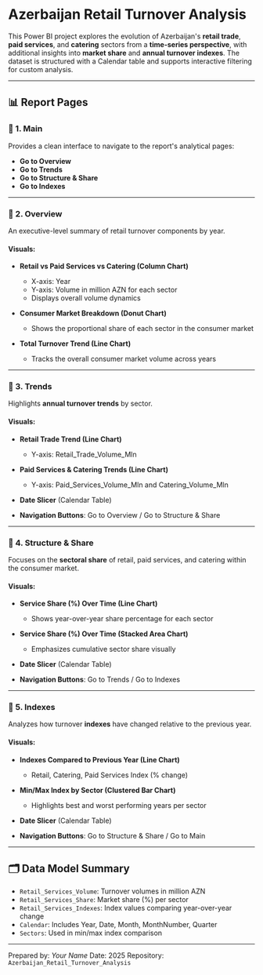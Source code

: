 
# Azerbaijan Retail Turnover Analysis

This Power BI project explores the evolution of Azerbaijan's **retail trade**, **paid services**, and **catering** sectors from a **time-series perspective**, with additional insights into **market share** and **annual turnover indexes**. The dataset is structured with a Calendar table and supports interactive filtering for custom analysis.

---

## 📊 Report Pages

### 🔹 1. Main

Provides a clean interface to navigate to the report's analytical pages:

- **Go to Overview**
- **Go to Trends**
- **Go to Structure & Share**
- **Go to Indexes**

---

### 🔹 2. Overview

An executive-level summary of retail turnover components by year.

#### Visuals:

- **Retail vs Paid Services vs Catering (Column Chart)**

  - X-axis: Year
  - Y-axis: Volume in million AZN for each sector
  - Displays overall volume dynamics

- **Consumer Market Breakdown (Donut Chart)**

  - Shows the proportional share of each sector in the consumer market

- **Total Turnover Trend (Line Chart)**

  - Tracks the overall consumer market volume across years

---

### 🔹 3. Trends

Highlights **annual turnover trends** by sector.

#### Visuals:

- **Retail Trade Trend (Line Chart)**

  - Y-axis: Retail_Trade_Volume_Mln

- **Paid Services & Catering Trends (Line Chart)**

  - Y-axis: Paid_Services_Volume_Mln and Catering_Volume_Mln

- **Date Slicer** (Calendar Table)

- **Navigation Buttons**: Go to Overview / Go to Structure & Share

---

### 🔹 4. Structure & Share

Focuses on the **sectoral share** of retail, paid services, and catering within the consumer market.

#### Visuals:

- **Service Share (%) Over Time (Line Chart)**

  - Shows year-over-year share percentage for each sector

- **Service Share (%) Over Time (Stacked Area Chart)**

  - Emphasizes cumulative sector share visually

- **Date Slicer** (Calendar Table)

- **Navigation Buttons**: Go to Trends / Go to Indexes

---

### 🔹 5. Indexes

Analyzes how turnover **indexes** have changed relative to the previous year.

#### Visuals:

- **Indexes Compared to Previous Year (Line Chart)**

  - Retail, Catering, Paid Services Index (% change)

- **Min/Max Index by Sector (Clustered Bar Chart)**

  - Highlights best and worst performing years per sector

- **Date Slicer** (Calendar Table)

- **Navigation Buttons**: Go to Structure & Share / Go to Main

---

## 🗂️ Data Model Summary

- `Retail_Services_Volume`: Turnover volumes in million AZN
- `Retail_Services_Share`: Market share (%) per sector
- `Retail_Services_Indexes`: Index values comparing year-over-year change
- `Calendar`: Includes Year, Date, Month, MonthNumber, Quarter
- `Sectors`: Used in min/max index comparison

---

Prepared by: *Your Name*
Date: 2025
Repository: `Azerbaijan_Retail_Turnover_Analysis`
